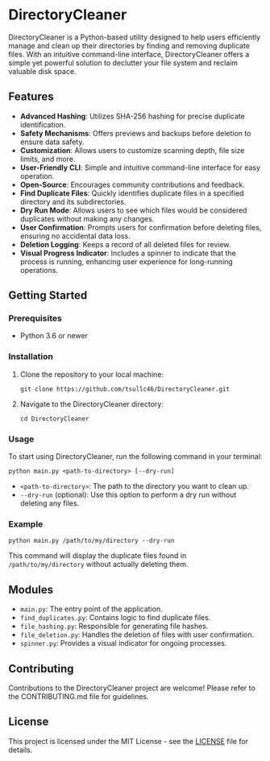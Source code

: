 # DirectoryCleaner

DirectoryCleaner is a Python-based utility designed to help users efficiently manage and clean up their directories by finding and removing duplicate files. With an intuitive command-line interface, DirectoryCleaner offers a simple yet powerful solution to declutter your file system and reclaim valuable disk space.

## Features

- **Advanced Hashing**: Utilizes SHA-256 hashing for precise duplicate identification.
- **Safety Mechanisms**: Offers previews and backups before deletion to ensure data safety.
- **Customization**: Allows users to customize scanning depth, file size limits, and more.
- **User-Friendly CLI**: Simple and intuitive command-line interface for easy operation.
- **Open-Source**: Encourages community contributions and feedback.
- **Find Duplicate Files**: Quickly identifies duplicate files in a specified directory and its subdirectories.
- **Dry Run Mode**: Allows users to see which files would be considered duplicates without making any changes.
- **User Confirmation**: Prompts users for confirmation before deleting files, ensuring no accidental data loss.
- **Deletion Logging**: Keeps a record of all deleted files for review.
- **Visual Progress Indicator**: Includes a spinner to indicate that the process is running, enhancing user experience for long-running operations.

## Getting Started

### Prerequisites

- Python 3.6 or newer

### Installation

1. Clone the repository to your local machine:
   ```
   git clone https://github.com/tsullc46/DirectoryCleaner.git
   ```
2. Navigate to the DirectoryCleaner directory:
   ```
   cd DirectoryCleaner
   ```

### Usage

To start using DirectoryCleaner, run the following command in your terminal:

```
python main.py <path-to-directory> [--dry-run]
```

- `<path-to-directory>`: The path to the directory you want to clean up.
- `--dry-run` (optional): Use this option to perform a dry run without deleting any files.

### Example

```
python main.py /path/to/my/directory --dry-run
```

This command will display the duplicate files found in `/path/to/my/directory` without actually deleting them.

## Modules

- `main.py`: The entry point of the application.
- `find_duplicates.py`: Contains logic to find duplicate files.
- `file_hashing.py`: Responsible for generating file hashes.
- `file_deletion.py`: Handles the deletion of files with user confirmation.
- `spinner.py`: Provides a visual indicator for ongoing processes.

## Contributing

Contributions to the DirectoryCleaner project are welcome! Please refer to the CONTRIBUTING.md file for guidelines.

## License

This project is licensed under the MIT License - see the [LICENSE](LICENSE) file for details.
